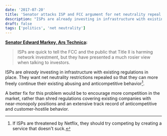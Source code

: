 ```yaml
---
date: '2017-07-20'
title: 'Senator attacks ISP and FCC argument for net neutrality repeal'
description: "ISPs are already investing in infrastructure with existing regulations in place. They want net neutrality restrictions repealed so that they can more freely continue their existing abusing and anticompetitive behavior."
draft: false
tags: ['politics', 'net neutrality']
---
```


**[Senator Edward Markey, Ars Technica](https://arstechnica.com/?p=1135805):**

> ISPs are quick to tell the FCC and the public that Title II is harming network investment, but they have presented a much rosier view when talking to investors.<!-- excerpt -->

ISPs are _already_ investing in infrastructure with existing regulations in place. They want net neutrality restrictions repealed so that they can more freely continue their existing abusing and anticompetitive behavior[^1].

A better fix for this problem would be to encourage more competition in the market, rather than shred regulations covering existing companies with near-monopoly positions and an extensive track record of anticompetitive and customer-hostile behavior.

[^1]: If ISPs are threatened by Netflix, they should try competing by creating a service that doesn't suck.
